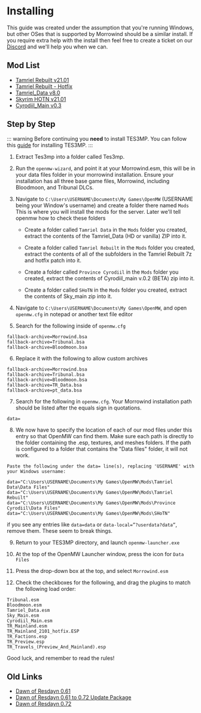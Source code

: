 # Installing
This guide was created under the assumption that you're running Windows, but other OSes that is supported by Morrowind should be a similar install. If you require extra help with the install then feel free to create a ticket on our [Discord](https://discord.gg/XG8r27R) and we'll help you when we can.

## Mod List

* [Tamriel Rebuilt v21.01](https://www.tamriel-rebuilt.org/downloads/main-release)
* [Tamriel Rebuilt - Hotfix](https://drive.google.com/file/d/1cgWUp0UPgyO1emamxl5M85bhHzcfTj65/view)
* [Tamriel_Data v8.0](https://www.nexusmods.com/morrowind/mods/44537?tab=files)
* [Skyrim HOTN v21.01](https://www.nexusmods.com/morrowind/mods/44921?tab=files)
* [Cyrodiil_Main v0.3](https://www.nexusmods.com/morrowind/mods/44922?tab=files)

## Step by Step
::: warning
Before continuing you **need** to install TES3MP. You can follow this [guide](https://github.com/TES3MP/openmw-tes3mp/wiki/Quickstart-guide) for installing TES3MP.
:::

1. Extract Tes3mp into a folder called Tes3mp.

2. Run the ``openmw-wizard``, and point it at your Morrowind.esm, this will be in your data files folder in your morrowind installation. Ensure your installation has all three base game files, Morrowind, including  Bloodmoon, and Tribunal DLCs.

3. Navigate to ``C:\Users\USERNAME\Documents\My Games\OpenMW`` (USERNAME being your Window's username) and create a folder there named ``Mods`` This is where you will install the mods for the server. Later we'll tell openmw how to check these folders

   * Create a folder called ``Tamriel Data`` in the ``Mods`` folder you created, extract the contents of the Tamriel_Data (HD or vanilla) ZIP into it.

   * Create a folder called ``Tamriel Rebuilt`` in the ``Mods`` folder you created, extract the contents of all of the subfolders in the Tamriel Rebuilt 7z and hotfix patch into it.

   * Create a folder called ``Province Cyrodiil`` in the ``Mods`` folder you created, extract the contents of Cyrodiil_main v.0.2 (BETA) zip into it.

   * Create a folder called ``SHoTN`` in the ``Mods`` folder you created, extract the contents of Sky_main zip into it.  

4. Navigate to ``C:\Users\USERNAME\Documents\My Games\OpenMW``, and open ``openmw.cfg`` in notepad or another text file editor

5. Search for the following inside of ``openmw.cfg``

```
fallback-archive=Morrowind.bsa
fallback-archive=Tribunal.bsa
fallback-archive=Bloodmoon.bsa
```

6. Replace it with the following to allow custom archives

```
fallback-archive=Morrowind.bsa
fallback-archive=Tribunal.bsa
fallback-archive=Bloodmoon.bsa
fallback-archive=TR_Data.bsa
fallback-archive=pt_data.bsa
```

7. Search for the following in ``openmw.cfg``. Your Morrowind installation path should be listed after the equals sign in quotations.

```
data=
```

8. We now have to specify the location of each of our mod files under this entry so that OpenMW can find them. Make sure each path is directly to the folder containing the .esp, textures, and meshes folders. If the path is configured to a folder that contains the "Data files" folder, it will not work.

```
Paste the following under the data= line(s), replacing 'USERNAME' with your Windows username:

data="C:\Users\USERNAME\Documents\My Games\OpenMW\Mods\Tamriel Data\Data Files"
data="C:\Users\USERNAME\Documents\My Games\OpenMW\Mods\Tamriel Rebuilt"
data="C:\Users\USERNAME\Documents\My Games\OpenMW\Mods\Province Cyrodiil\Data Files"
data="C:\Users\USERNAME\Documents\My Games\OpenMW\Mods\SHoTN"
```
if you see any entries like ``data=data`` or ``data-local=”?userdata?data”``, remove them. These seem to break things.

9. Return to your TES3MP directory, and launch ``openmw-launcher.exe``

10. At the top of the OpenMW Launcher window, press the icon for ``Data Files``

11. Press the drop-down box at the top, and select ``Morrowind.esm``

12. Check the checkboxes for the following, and drag the plugins to match the following load order:

```
Tribunal.esm
Bloodmoon.esm
Tamriel_Data.esm
Sky_Main.esm
Cyrodiil_Main.esm
TR_Mainland.esm
TR_Mainland_2101_hotfix.ESP
TR_Factions.esp
TR_Preview.esp
TR_Travels_(Preview_And_Mainland).esp
```

Good luck, and remember to read the rules!

## Old Links
* [Dawn of Resdayn 0.61](https://drive.google.com/file/d/1Kz3M9udayXR4H9Ba2azbGPhmax5ZFRgT/view?usp=sharing)
* [Dawn of Resdayn 0.61 to 0.72 Update Package](https://drive.google.com/file/d/1vqRHr6yFNx3RgtPos335BvYXr--Gy99l/view?usp=sharing)
* [Dawn of Resdayn 0.72](https://drive.google.com/file/d/14mfgygjlY8WhGI3rtYZyOeo8_FaYSRJF/view?usp=sharing)